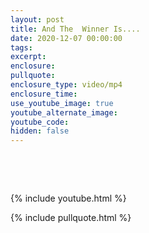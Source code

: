 ```yaml
---
layout: post
title: And The  Winner Is....
date: 2020-12-07 00:00:00
tags:
excerpt:
enclosure:
pullquote:
enclosure_type: video/mp4
enclosure_time:
use_youtube_image: true
youtube_alternate_image:
youtube_code:
hidden: false
---
```


&nbsp;

&nbsp;

{% include youtube.html %}

{% include pullquote.html %}